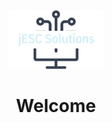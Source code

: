 <div id="header" align="center">
  <img src="https://github.com/jESC-Solutions/.github/blob/main/profile/logo-no-background.png"  width="30%" height="30%">
  <h1>
  Welcome
  </h1>
</div>


<!--
Sufficient documentation in the top level README to explain to a stranger who you are, what this project was about, and how all of the material in the repo pertains to it.
This README should be:
Attractively formatted
Include links to relevant files in the repo
Include links to each of your own Github accounts AND LinkedIn accounts

**Here are some ideas to get you started:**

🙋‍♀️ A short introduction - what is your organization all about?
🌈 Contribution guidelines - how can the community get involved?
👩‍💻 Useful resources - where can the community find your docs? Is there anything else the community should know?
🍿 Fun facts - what does your team eat for breakfast?
🧙 Remember, you can do mighty things with the power of [Markdown](https://docs.github.com/github/writing-on-github/getting-started-with-writing-and-formatting-on-github/basic-writing-and-formatting-syntax)
-->
